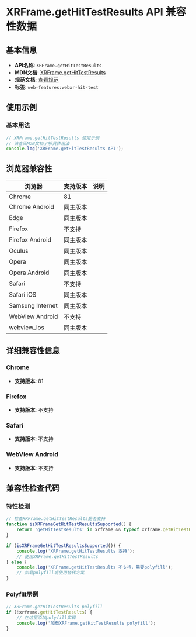 # XRFrame.getHitTestResults API 兼容性数据

## 基本信息

- **API名称**: `XRFrame.getHitTestResults`
- **MDN文档**: [XRFrame.getHitTestResults](https://developer.mozilla.org/docs/Web/API/XRFrame/getHitTestResults)
- **规范文档**: [查看规范](https://immersive-web.github.io/hit-test/#dom-xrframe-gethittestresults)
- **标签**: `web-features:webxr-hit-test`

## 使用示例

### 基本用法

```javascript
// XRFrame.getHitTestResults 使用示例
// 请查阅MDN文档了解具体用法
console.log('XRFrame.getHitTestResults API');
```

## 浏览器兼容性

| 浏览器 | 支持版本 | 说明 |
|--------|----------|------|
| Chrome | 81 |  |
| Chrome Android | 同主版本 |  |
| Edge | 同主版本 |  |
| Firefox | 不支持 |  |
| Firefox Android | 同主版本 |  |
| Oculus | 同主版本 |  |
| Opera | 同主版本 |  |
| Opera Android | 同主版本 |  |
| Safari | 不支持 |  |
| Safari iOS | 同主版本 |  |
| Samsung Internet | 同主版本 |  |
| WebView Android | 不支持 |  |
| webview_ios | 同主版本 |  |

## 详细兼容性信息

### Chrome

- **支持版本**: 81

### Firefox

- **支持版本**: 不支持

### Safari

- **支持版本**: 不支持

### WebView Android

- **支持版本**: 不支持

## 兼容性检查代码

### 特性检测

```javascript
// 检查XRFrame.getHitTestResults是否支持
function isXRFrameGetHitTestResultsSupported() {
    return 'getHitTestResults' in xrframe && typeof xrframe.getHitTestResults === 'function';
}

if (isXRFrameGetHitTestResultsSupported()) {
    console.log('XRFrame.getHitTestResults 支持');
    // 使用XRFrame.getHitTestResults
} else {
    console.log('XRFrame.getHitTestResults 不支持，需要polyfill');
    // 加载polyfill或使用替代方案
}
```

### Polyfill示例

```javascript
// XRFrame.getHitTestResults polyfill
if (!xrframe.getHitTestResults) {
    // 在这里添加polyfill实现
    console.log('加载XRFrame.getHitTestResults polyfill');
}
```

